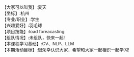 【大家可以叫我】:夏天      
【坐标】:杭州    
【专业/职业】:学生       
【兴趣爱好】:羽毛球      
【项目技能】:load foreacasting     
【组队情况】:未组队，快来一起!    
【本课程学习基础】:CV、NLP、LLM    
【本期活动目标】:很荣幸认识大家，希望和大家一起相识一起学习!    
